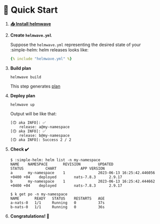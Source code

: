 # 🔰 Quick Start

<script async id="asciicast-591181" src="https://asciinema.org/a/591181.js"></script>

1. **[📥 Install helmwave](../../install)** 
2. **Create `helmwave.yml`**

    Suppose the `helmwave.yml` representing the desired state of your :simple-helm: helm releases looks like:

    ```yaml title="helmwave.yml"
    {% include "helmwave.yml" %}
    ```

3. **Build plan**

    ```shell
    helmwave build
    ```

    This step generates [plan](../../cli/#step-2-working-with-plan)

4. **Deploy plan**

    ```shell
    helmwave up
    ```

    Output will be like that:

    ```shell
    [🙃 aka INFO]: ✅
        release: a@my-namespace
    [🙃 aka INFO]: ✅
        release: b@my-namespace
    [🙃 aka INFO]: Success 2 / 2
    ```

5. **Check ✔️**

    ```shell
    $ :simple-helm: helm list -n my-namespace
    NAME    NAMESPACE       REVISION        UPDATED                                 STATUS          CHART           APP VERSION
    a       my-namespace    1               2023-06-13 16:25:42.446056 +0400 +04    deployed        nats-7.8.3      2.9.17     
    b       my-namespace    1               2023-06-13 16:25:42.444662 +0400 +04    deployed        nats-7.8.3      2.9.17

    $ k get po -n my-namespace                                                                                                                         
    NAME       READY   STATUS    RESTARTS   AGE
    a-nats-0   1/1     Running   0          37s
    b-nats-0   1/1     Running   0          36s
    ```

6. **Congratulations! 🥳**
